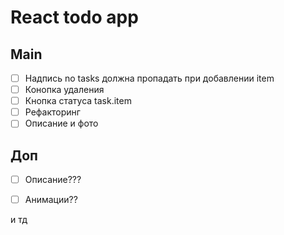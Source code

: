 <h1>React todo app</h1>



<h2>Main</h2>

- [ ] Надпись no tasks должна пропадать при добавлении item
- [ ] Конопка удаления
- [ ] Кнопка статуса task.item
- [ ] Рефакторинг
- [ ] Описание и фото

<h2>Доп</h2>

- [ ] Описание???

- [ ] Анимации??

и тд